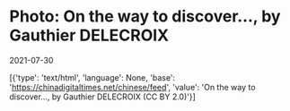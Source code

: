 # Photo: On the way to discover…, by Gauthier DELECROIX

2021-07-30

[{'type': 'text/html', 'language': None, 'base': 'https://chinadigitaltimes.net/chinese/feed', 'value': 'On the way to discover&#8230;, by Gauthier DELECROIX (CC BY 2.0)'}]